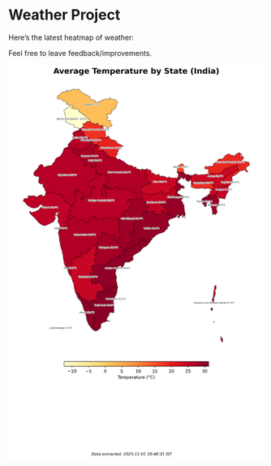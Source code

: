 # Weather Project

Here’s the latest heatmap of weather:

Feel free to leave feedback/improvements.

![India Heatmap](docs/assets/india_heatmap.png?v=059649)
